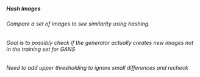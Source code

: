 ##### Hash Images
###### Compare a set of images to see similarity using hashing.
###### Goal is to possibly check if the generator actually creates new images not in the training set for GANS
###### Need to add upper thresholding to ignore small differences and recheck
